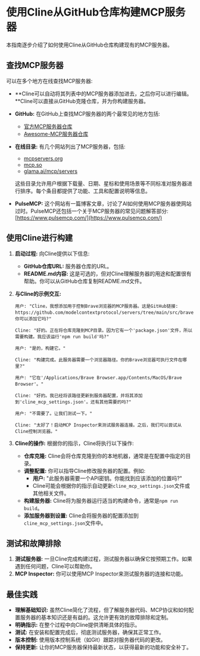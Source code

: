 # 使用Cline从GitHub仓库构建MCP服务器

本指南逐步介绍了如何使用Cline从GitHub仓库构建现有的MCP服务器。

## **查找MCP服务器**

可以在多个地方在线查找MCP服务器:

- **Cline可以自动将其列表中的MCP服务器添加进去，之后你可以进行编辑。**Cline可以直接从GitHub克隆仓库，并为你构建服务器。
- **GitHub:** 在GitHub上查找MCP服务器的两个最常见的地方包括:
  - [官方MCP服务器仓库](https://github.com/modelcontextprotocol/servers)
  - [Awesome-MCP服务器仓库](https://github.com/punkpeye/awesome-mcp-servers)
- **在线目录:** 有几个网站列出了MCP服务器，包括:

  - [mcpservers.org](https://mcpservers.org/)
  - [mcp.so](https://mcp.so/)
  - [glama.ai/mcp/servers](https://glama.ai/mcp/servers)

  这些目录允许用户根据下载量、日期、星标和使用场景等不同标准对服务器进行排序。每个条目都提供了功能、工具和配置说明等信息。

- **PulseMCP:** 这个网站有一篇博客文章，讨论了AI如何使用MCP服务器使网站过时。PulseMCP还包括一个关于MCP服务器的常见问题解答部分:[https://www.pulsemcp.com/](https://www.pulsemcp.com/)

## **使用Cline进行构建**

1. **启动过程:** 向Cline提供以下信息:
    - **GitHub仓库URL:** 服务器仓库的URL。
    - **README.md内容:** 这是可选的，但对Cline理解服务器的用途和配置很有帮助。你可以从GitHub仓库复制README.md文件。
2. **与Cline的示例交互:**

    ```
    用户: "Cline，我想添加用于控制Brave浏览器的MCP服务器。这是GitHub链接: https://github.com/modelcontextprotocol/servers/tree/main/src/brave。你可以添加它吗?"

    Cline: "好的。正在将仓库克隆到MCP目录。因为它有一个'package.json'文件，所以需要构建。我应该运行'npm run build'吗?"

    用户: "是的，构建它。"

    Cline: "构建完成。此服务器需要一个浏览器路径。你的Brave浏览器可执行文件在哪里?"

    用户: "它在'/Applications/Brave Browser.app/Contents/MacOS/Brave Browser'。"

    Cline: "好的。我已经将该路径更新到服务器配置，并将其添加到'cline_mcp_settings.json'。还有其他需要的吗?"

    用户: "不需要了。让我们测试一下。"

    Cline: "太好了！启动MCP Inspector来测试服务器连接。之后，我们可以尝试从Cline控制浏览器。"
    ```

3. **Cline的操作:** 根据你的指示，Cline将执行以下操作:
    - **仓库克隆:** Cline会将仓库克隆到你的本地机器，通常是在配置中指定的目录。
    - **调整配置:** 你可以指导Cline修改服务器的配置。例如:
        - **用户:** "此服务器需要一个API密钥。你能找到应该添加的位置吗?"
        - Cline可能会根据你的指示自动更新`cline_mcp_settings.json`文件或其他相关文件。
    - **构建服务器:** Cline将为服务器运行适当的构建命令，通常是`npm run build`。
    - **添加服务器到设置:** Cline会将服务器的配置添加到`cline_mcp_settings.json`文件中。

## **测试和故障排除**

1. **测试服务器:** 一旦Cline完成构建过程，测试服务器以确保它按预期工作。如果遇到任何问题，Cline可以帮助你。
2. **MCP Inspector:** 你可以使用MCP Inspector来测试服务器的连接和功能。

## **最佳实践**

- **理解基础知识:** 虽然Cline简化了流程，但了解服务器代码、MCP协议和如何配置服务器的基本知识还是有益的。这允许更有效的故障排除和定制。
- **明确指示:** 在整个过程中向Cline提供清晰具体的指示。
- **测试:** 在安装和配置完成后，彻底测试服务器，确保其正常工作。
- **版本控制:** 使用版本控制系统（如Git）跟踪对服务器代码的更改。
- **保持更新:** 让你的MCP服务器保持最新状态，以获得最新的功能和安全补丁。
